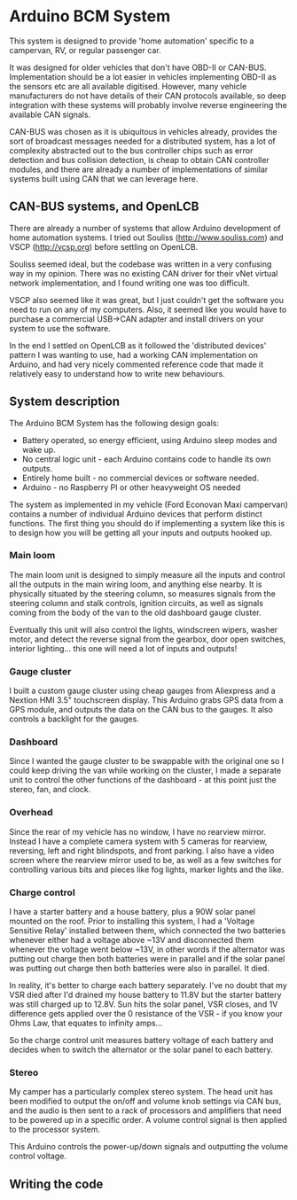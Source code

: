 # Arduino BCM System

This system is designed to provide 'home automation' specific to a campervan,
RV, or regular passenger car.

It was designed for older vehicles that don't have OBD-II or CAN-BUS.
Implementation should be a lot easier in vehicles implementing OBD-II as the
sensors etc are all available digitised.  However, many vehicle manufacturers
do not have details of their CAN protocols available, so deep integration with
these systems will probably involve reverse engineering the available CAN
signals.

CAN-BUS was chosen as it is ubiquitous in vehicles already, provides the sort of
broadcast messages needed for a distributed system, has a lot of complexity
abstracted out to the bus controller chips such as error detection and bus
collision detection, is cheap to obtain CAN controller modules, and there are
already a number of implementations of similar systems built using CAN that we
can leverage here.

## CAN-BUS systems, and OpenLCB

There are already a number of systems that allow Arduino development of home
automation systems.  I tried out Souliss (http://www.souliss.com) and VSCP
(http://vcsp.org) before settling on OpenLCB.

Souliss seemed ideal, but the codebase was written in a very confusing way in my
opinion.  There was no existing CAN driver for their vNet virtual network
implementation, and I found writing one was too difficult.

VSCP also seemed like it was great, but I just couldn't get the software you
need to run on any of my computers.  Also, it seemed like you would have to
purchase a commercial USB->CAN adapter and install drivers on your system to
use the software.

In the end I settled on OpenLCB as it followed the 'distributed devices' pattern
I was wanting to use, had a working CAN implementation on Arduino, and had very
nicely commented reference code that made it relatively easy to understand how
to write new behaviours.

## System description

The Arduino BCM System has the following design goals:

*  Battery operated, so energy efficient, using Arduino sleep modes and wake up.
*  No central logic unit - each Arduino contains code to handle its own outputs.
*  Entirely home built - no commercial devices or software needed.
*  Arduino - no Raspberry PI or other heavyweight OS needed

The system as implemented in my vehicle (Ford Econovan Maxi campervan) contains
a number of individual Arduino devices that perform distinct functions.  The
first thing you should do if implementing a system like this is to design how
you will be getting all your inputs and outputs hooked up.

### Main loom

The main loom unit is designed to simply measure all the inputs and control all
the outputs in the main wiring loom, and anything else nearby.  It is physically
situated by the steering column, so measures signals from the steering column
and stalk controls, ignition circuits, as well as signals coming from the body
of the van to the old dashboard gauge cluster.

Eventually this unit will also control the lights, windscreen wipers, washer
motor, and detect the reverse signal from the gearbox, door open switches,
interior lighting...  this one will need a lot of inputs and outputs!

### Gauge cluster

I built a custom gauge cluster using cheap gauges from Aliexpress and a Nextion
HMI 3.5" touchscreen display.  This Arduino grabs GPS data from a GPS module,
and outputs the data on the CAN bus to the gauges.  It also controls a backlight
for the gauges.

### Dashboard

Since I wanted the gauge cluster to be swappable with the original one so I
could keep driving the van while working on the cluster, I made a separate unit
to control the other functions of the dashboard - at this point just the stereo,
fan, and clock.

### Overhead

Since the rear of my vehicle has no window, I have no rearview mirror. Instead
I have a complete camera system with 5 cameras for rearview, reversing, left and
right blindspots, and front parking.  I also have a video screen where the
rearview mirror used to be, as well as a few switches for controlling various
bits and pieces like fog lights, marker lights and the like.

### Charge control

I have a starter battery and a house battery, plus a 90W solar panel mounted on
the roof.  Prior to installing this system, I had a 'Voltage Sensitive Relay'
installed between them, which connected the two batteries whenever either had a
voltage above ~13V and disconnected them whenever the voltage went below ~13V,
in other words if the alternator was putting out charge then both batteries
were in parallel and if the solar panel was putting out charge then both
batteries were also in parallel.  It died.

In reality, it's better to charge each battery separately.  I've no doubt that
my VSR died after I'd drained my house battery to 11.8V but the starter battery
was still charged up to 12.8V.  Sun hits the solar panel, VSR closes, and 1V
difference gets applied over the 0 resistance of the VSR - if you know your Ohms
Law, that equates to infinity amps...

So the charge control unit measures battery voltage of each battery and decides
when to switch the alternator or the solar panel to each battery.

### Stereo

My camper has a particularly complex stereo system.  The head unit has been
modified to output the on/off and volume knob settings via CAN bus, and the
audio is then sent to a rack of processors and amplifiers that need to be
powered up in a specific order.  A volume control signal is then applied to the
processor system.

This Arduino controls the power-up/down signals and outputting the volume
control voltage.

## Writing the code
